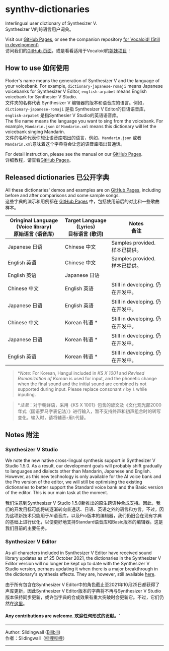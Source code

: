 # synthv-dictionaries

Interlingual user dictionary of Synthesizer V.   
Synthesizer V的跨语言用户词典。

Visit our [GitHub Pages](https://slidingwall.github.io/synthv-dictionaries), or see the companion repository [for Vocaloid! (Still in develpoment)](https://github.com/Slidingwall/vocaloid-dictionaries)   
访问我们的[GitHub 页面](https://slidingwall.github.io/synthv-dictionaries)，或是看看适用于Vocaloid的[姐妹项目](https://github.com/Slidingwall/vocaloid-dictionaries)！  

## How to use 如何使用
Floder's name means the generation of Synthesizer V and the language of your voicebank. For example, `dictionary-japanese-romaji` means Japanese voicebanks for Synthesizer V Editor, `english-arpabet` means English voicebank for Synthesier V Studio.  
文件夹的名称代表 Synthesizer V 编辑器的版本和语音库的语言。例如，`dictionary-japanese-romaji` 是指 Synthesizer V Editor的日语语音库， `english-arpabet` 是指Synthesier V Studio的英语语音库。  
The file name means the language you want to sing from the voicebank. For example, `Mandarin.json` or `Mandarin.xml` means this dictionary will let the voicebank singing Mandarin.  
文件的名称代表你想让语音库唱出的语言，例如，`Mandarin.json` 或者 `Mandarin.xml`意味着这个字典将会让您的语音库唱出普通话。

For detail instruction, please see the manual on our [GitHub Pages](https://slidingwall.github.io/synthv-dictionaries/manual).  
详细教程，请查看[GitHub Pages](https://slidingwall.github.io/synthv-dictionaries/manual)。  

## Released dictionaries 已公开字典
All these dictionaries' demos and examples are on [GitHub Pages](https://slidingwall.github.io/synthv-dictionaries/demo.html), including before and after comparisons and some sample songs.   
这些字典的演示和用例都在 [GitHub Pages](https://slidingwall.github.io/synthv-dictionaries/demo.html) 中，包括使用前后的对比和一些歌曲样本。

| Oringinal Language (Voice library)<br />原始语言 (语音库) | Target Language (Lyrics)<br />目标语言 (歌词) | Notes<br />备注                   |
| --------------------------------------------------------- | --------------------------------------------- | --------------------------------- |
| Japanese 日语                                             | Chinese 中文                                  | Samples provided. 样本已提供。    |
| English 英语                                              | Chinese 中文                                  | Samples provided. 样本已提供。    |
| English 英语                                              | Japanese 日语                                 |                                   |
| Chinese 中文                                              | English 英语                                  | Still in developing. 仍在开发中。 |
| Japanese 日语                                             | English 英语                                  | Still in developing. 仍在开发中。 |
| Chinese 中文                                              | Korean 韩语 *                                 | Still in developing. 仍在开发中。 |
| Japanese 日语                                             | Korean 韩语 *                                 | Still in developing. 仍在开发中。 |
| English 英语                                              | Korean 韩语 *                                 | Still in developing. 仍在开发中。 |

> **Note*: For Korean, Hangul included in *KS X 1001* and *Revised Romanization of Korean* is used for input, and the phonetic change when the final sound and the initial sound are combined is not supported during input. Please replace consonant `r` by `l` while inputing.

> **注意*：对于朝鲜语，采用《KS X 1001》包含的谚文及《文化观光部2000年式（国语罗马字表记法）》进行输入，暂不支持终声和初声组合时的转写变化。输入时，请将辅音`r`用`l`代替。

## Notes 附注

### Synthesizer  V Studio

We note the new native cross-lingual synthesis support in Synthesizer V Studio 1.5.0. As a result, our development goals will probably shift gradually to languages and dialects other than Mandarin, Japanese and English. However, as this new technology is only available for the AI voice bank and the Pro version of the editor, we will still be optimising the existing dictionaries to better support the Standard voice bank and the Basic version of the editor. This is our main task at the moment.

我们注意到Synthesizer V Studio 1.5.0新推出的原生跨语种合成支持。因此，我们的开发目标可能将转逐渐转向普通话、日语、英语之外的语言和方言。不过，因为这项新技术只能用于AI语音库，以及Pro版本的编辑器，我们仍旧会在现有字典的基础上进行优化，以便更好地支持Standard语音库和Basic版本的编辑器。这是我们目前的主要任务。

### Synthesizer V Editor

As all characters included in Synthesizer V Editor have received sound library updates as of 25 October 2021, the dictionaries in the Synthesizer V Editor version will no longer be kept up to date with the Synthesizer V Studio version, perhaps updating it when there is a major breakthrough in the dictionary's synthesis effects. They are, however, still available [here](https://github.com/Slidingwall/synthv-dictionaries/tree/main/Dictionaries%20for%20Synthesizer%20V%20Editor).

由于所有包含在Synthesizer V Editor中的角色截止至2021年10月25日都获得了声库更新，因此Synthesizer V Editor版本的字典将不再与Synthesizer V Studio版本保持同步更新，或许当字典的合成效果有重大突破时会更新它。不过，它们仍然在[这里](https://github.com/Slidingwall/synthv-dictionaries/tree/main/Dictionaries%20for%20Synthesizer%20V%20Editor)。

#### Any contributions are welcome.  欢迎任何形式的贡献。`

***

Author: Slidingwall ([Bilibili](https://space.bilibili.com/141232009))  
作者：Slidingwall（[哔哩哔哩](https://space.bilibili.com/141232009)）  

***
